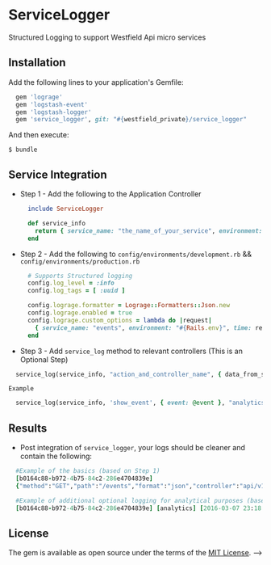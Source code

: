 # ServiceLogger

Structured Logging to support Westfield Api micro services

## Installation

Add the following lines to your application's Gemfile:

```ruby
  gem 'lograge'
  gem 'logstash-event'
  gem 'logstash-logger'
  gem 'service_logger', git: "#{westfield_private}/service_logger"
```

And then execute:

    $ bundle

## Service Integration

  - Step 1 - Add the following to the Application Controller
    ```ruby
      include ServiceLogger
    ```

    ```ruby
      def service_info
        return { service_name: "the_name_of_your_service", environment: "#{Rails.env}" }
      end
    ```

  - Step 2 - Add the following to `config/environments/development.rb` && `config/environments/production.rb`

    ```ruby
      # Supports Structured logging
      config.log_level = :info
      config.log_tags = [ :uuid ]

      config.lograge.formatter = Lograge::Formatters::Json.new
      config.lograge.enabled = true
      config.lograge.custom_options = lambda do |request|
        { service_name: "events", environment: "#{Rails.env}", time: request.time }
      end
    ```

  - Step 3 - Add `service_log` method to relevant controllers (This is an Optional Step)

  ```ruby
    service_log(service_info, "action_and_controller_name", { data_from_service } , tag_name)
  ```

    Example
  ```ruby
    service_log(service_info, 'show_event', { event: @event }, "analytics")
  ```


## Results

- Post integration of `service_logger`, your logs should be cleaner and contain the following: 

```ruby
  #Example of the basics (based on Step 1)
  [b0164c88-b972-4b75-84c2-286e4704839e]
  {"method":"GET","path":"/events","format":"json","controller":"api/v1/events","action":"index","status":200,"duration":207.57,"view":72.67,"db":23.61,"service_name":"events","environment":"development","time":"2016-03-07T15:18:12.752-08:00"}
```

```ruby
  #Example of additional optional logging for analytical purposes (based on Step 2)
  [b0164c88-b972-4b75-84c2-286e4704839e] [analytics] [2016-03-07 23:18:12 UTC] {"service_name":null,"environment":"development","service_message":"index_of_events","service_details":{"events_count":10}}
```

## License

The gem is available as open source under the terms of the [MIT License](http://opensource.org/licenses/MIT). -->
